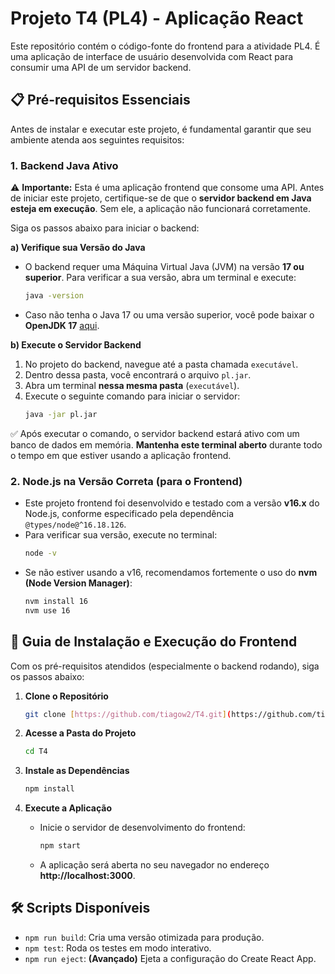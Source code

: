 # Projeto T4 (PL4) - Aplicação React

Este repositório contém o código-fonte do frontend para a atividade PL4. É uma aplicação de interface de usuário desenvolvida com React para consumir uma API de um servidor backend.

## 📋 Pré-requisitos Essenciais

Antes de instalar e executar este projeto, é fundamental garantir que seu ambiente atenda aos seguintes requisitos:

### 1. Backend Java Ativo

⚠️ **Importante:** Esta é uma aplicação frontend que consome uma API. Antes de iniciar este projeto, certifique-se de que o **servidor backend em Java esteja em execução**. Sem ele, a aplicação não funcionará corretamente.

Siga os passos abaixo para iniciar o backend:

**a) Verifique sua Versão do Java**
* O backend requer uma Máquina Virtual Java (JVM) na versão **17 ou superior**. Para verificar a sua versão, abra um terminal e execute:
    ```bash
    java -version
    ```
* Caso não tenha o Java 17 ou uma versão superior, você pode baixar o **OpenJDK 17** [aqui](https://jdk.java.net/17/).

**b) Execute o Servidor Backend**
1. No projeto do backend, navegue até a pasta chamada `executável`.
2. Dentro dessa pasta, você encontrará o arquivo `pl.jar`.
3. Abra um terminal **nessa mesma pasta** (`executável`).
4. Execute o seguinte comando para iniciar o servidor:
    ```bash
    java -jar pl.jar
    ```
✅ Após executar o comando, o servidor backend estará ativo com um banco de dados em memória. **Mantenha este terminal aberto** durante todo o tempo em que estiver usando a aplicação frontend.

### 2. Node.js na Versão Correta (para o Frontend)
* Este projeto frontend foi desenvolvido e testado com a versão **v16.x** do Node.js, conforme especificado pela dependência `@types/node@^16.18.126`.
* Para verificar sua versão, execute no terminal:
    ```bash
    node -v
    ```
* Se não estiver usando a v16, recomendamos fortemente o uso do **nvm (Node Version Manager)**:
    ```bash
    nvm install 16
    nvm use 16
    ```

## 🚀 Guia de Instalação e Execução do Frontend

Com os pré-requisitos atendidos (especialmente o backend rodando), siga os passos abaixo:

1.  **Clone o Repositório**
    ```bash
    git clone [https://github.com/tiagow2/T4.git](https://github.com/tiagow2/T4.git)
    ```

2.  **Acesse a Pasta do Projeto**
    ```bash
    cd T4
    ```

3.  **Instale as Dependências**
    ```bash
    npm install
    ```

4.  **Execute a Aplicação**
    * Inicie o servidor de desenvolvimento do frontend:
        ```bash
        npm start
        ```
    * A aplicação será aberta no seu navegador no endereço **http://localhost:3000**.

## 🛠️ Scripts Disponíveis

* `npm run build`: Cria uma versão otimizada para produção.
* `npm test`: Roda os testes em modo interativo.
* `npm run eject`: **(Avançado)** Ejeta a configuração do Create React App.
